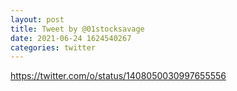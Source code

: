 ```yaml
--- 
layout: post 
title: Tweet by @01stocksavage 
date: 2021-06-24 1624540267 
categories: twitter 
--- 
```

https://twitter.com/o/status/1408050030997655556
